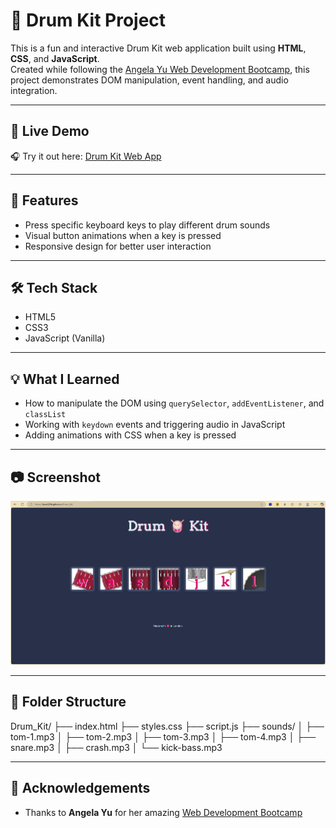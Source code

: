 # 🥁 Drum Kit Project

This is a fun and interactive Drum Kit web application built using **HTML**, **CSS**, and **JavaScript**.  
Created while following the [Angela Yu Web Development Bootcamp](https://www.udemy.com/course/the-complete-web-development-bootcamp/), this project demonstrates DOM manipulation, event handling, and audio integration.

---

## 🔗 Live Demo  
🎧 Try it out here: [Drum Kit Web App](https://faraz3336.github.io/Drum_Kit/)

---

## 📌 Features

- Press specific keyboard keys to play different drum sounds
- Visual button animations when a key is pressed
- Responsive design for better user interaction

---

## 🛠️ Tech Stack

- HTML5  
- CSS3  
- JavaScript (Vanilla)

---

## 💡 What I Learned

- How to manipulate the DOM using `querySelector`, `addEventListener`, and `classList`
- Working with `keydown` events and triggering audio in JavaScript
- Adding animations with CSS when a key is pressed

---

## 📷 Screenshot

![Drum Kit Screenshot](images/Screenshot.png)

---

## 📂 Folder Structure

Drum_Kit/
├── index.html
├── styles.css
├── script.js
├── sounds/
│ ├── tom-1.mp3
│ ├── tom-2.mp3
│ ├── tom-3.mp3
│ ├── tom-4.mp3
│ ├── snare.mp3
│ ├── crash.mp3
│ └── kick-bass.mp3

---

## 🙌 Acknowledgements

- Thanks to **Angela Yu** for her amazing [Web Development Bootcamp](https://www.udemy.com/course/the-complete-web-development-bootcamp/)
